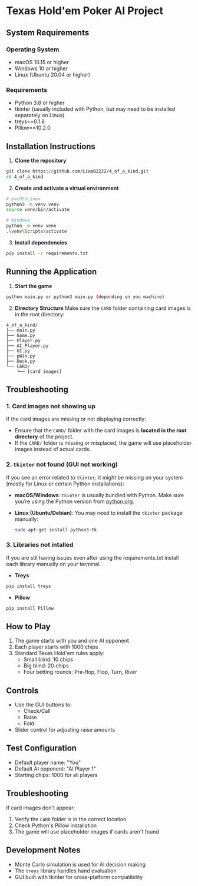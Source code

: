 # Texas Hold'em Poker AI Project

## System Requirements

### Operating System
- macOS 10.15 or higher
- Windows 10 or higher
- Linux (Ubuntu 20.04 or higher)

### Requirements
- Python 3.8 or higher
- tkinter (usually included with Python, but may need to be installed separately on Linux)
- treys==0.1.8
- Pillow==10.2.0


## Installation Instructions

1. **Clone the repository**
```bash
git clone https://github.com/LiamB2222/4_of_a_kind.git
cd 4_of_a_kind
```

2. **Create and activate a virtual environment**
```bash
# macOS/Linux
python3 -m venv venv
source venv/bin/activate

# Windows
python -m venv venv
.\venv\Scripts\activate
```

3. **Install dependencies**
```bash
pip install -r requirements.txt
```

## Running the Application

1. **Start the game**
```bash
python main.py or python3 main.py (depending on you machine)
```

2. **Directory Structure**
Make sure the `CARD` folder containing card images is in the root directory:
```
4_of_a_kind/
├── main.py
├── Game.py
├── Player.py
├── AI_Player.py
├── UI.py
├── pWin.py
├── Deck.py
└── CARD/
    └── [card images]
```

## Troubleshooting

### 1. **Card images not showing up**

If the card images are missing or not displaying correctly:

- Ensure that the `CARD/` folder with the card images is **located in the root directory** of the project.
- If the `CARD/` folder is missing or misplaced, the game will use placeholder images instead of actual cards.
  
### 2. **`tkinter` not found (GUI not working)**

If you see an error related to `tkinter`, it might be missing on your system (mostly for Linux or certain Python installations):

- **macOS/Windows**: `tkinter` is usually bundled with Python. Make sure you’re using the Python version from [python.org](https://www.python.org/downloads/).
  
- **Linux (Ubuntu/Debian)**:
  You may need to install the `tkinter` package manually:
  ```bash
  sudo apt-get install python3-tk

### 3. Libraries not intalled
If you are stil having issues even after using the requirements.txt install each library manually on your terminal.
- **Treys**
```bash
pip install treys
```
- **Pillow**
```bash
pip install Pillow
```

## How to Play

1. The game starts with you and one AI opponent
2. Each player starts with 1000 chips
3. Standard Texas Hold'em rules apply:
   - Small blind: 10 chips
   - Big blind: 20 chips
   - Four betting rounds: Pre-flop, Flop, Turn, River

## Controls
- Use the GUI buttons to:
  - Check/Call
  - Raise
  - Fold
- Slider control for adjusting raise amounts

## Test Configuration
- Default player name: "You"
- Default AI opponent: "AI Player 1"
- Starting chips: 1000 for all players

## Troubleshooting

If card images don't appear:
1. Verify the `CARD` folder is in the correct location
2. Check Python's Pillow installation
3. The game will use placeholder images if cards aren't found

## Development Notes

- Monte Carlo simulation is used for AI decision making
- The `treys` library handles hand evaluation
- GUI built with tkinter for cross-platform compatibility
